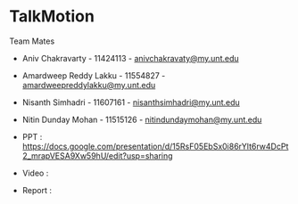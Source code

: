 # TalkMotion

 Team Mates

- Aniv Chakravarty - 11424113 - anivchakravaty@my.unt.edu

- Amardweep Reddy Lakku - 11554827 - amardweepreddylakku@my.unt.edu

- Nisanth Simhadri - 11607161 - nisanthsimhadri@my.unt.edu

- Nitin Dunday Mohan - 11515126 - nitindundaymohan@my.unt.edu


- PPT : https://docs.google.com/presentation/d/15RsF05EbSx0i86rYlt6rw4DcPt2_mrapVESA9Xw59hU/edit?usp=sharing
- Video :
- Report : 

